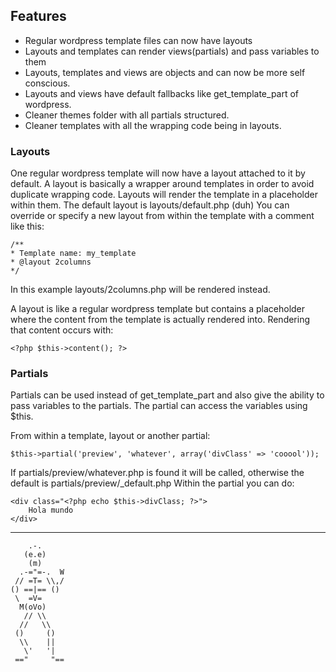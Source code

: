 Features
--------
* Regular wordpress template files can now have layouts
* Layouts and templates can render views(partials) and pass variables to them
* Layouts, templates and views are objects and can now be more self conscious.
* Layouts and views have default fallbacks like get_template_part of wordpress.
* Cleaner themes folder with all partials structured.
* Cleaner templates with all the wrapping code being in layouts.

### Layouts
One regular wordpress template will now have a layout attached to it by default.
A layout is basically a wrapper around templates in order to avoid duplicate wrapping code.
Layouts will render the template in a placeholder within them.
The default layout is layouts/default.php (duh)
You can override or specify a new layout from within the template with a comment like this:

    /**
    * Template name: my_template
    * @layout 2columns
    */
In this example layouts/2columns.php will be rendered instead.

A layout is like a regular wordpress template but contains a placeholder where the content
from the template is actually rendered into. Rendering that content occurs with:

    <?php $this->content(); ?>


### Partials
Partials can be used instead of get_template_part and also give the ability
to pass variables to the partials. The partial can access the variables using $this.

From within a template, layout or another partial:

    $this->partial('preview', 'whatever', array('divClass' => 'cooool'));


If partials/preview/whatever.php is found it will be called,
otherwise the default is partials/preview/_default.php
Within the partial you can do:

    <div class="<?php echo $this->divClass; ?>">
        Hola mundo
    </div>
    
--------
        .-.
       (e.e)
        (m)
      .-="=-.  W
     // =T= \\,/
    () ==|== ()
     \  =V=
      M(oVo)
       // \\
      //   \\
     ()     ()
      \\    ||
       \'   '|
     =="     "==